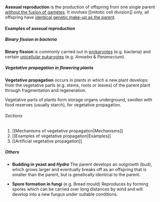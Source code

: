 **Asexual reproduction** is the production of offspring from one single parent <u>without the fusion of gametes</u>. It involves [[mitotic cell division]] only, all offspring have <u>identical genetic make-up as the parent</u>.

#### Examples of asexual reproduction
##### Binary fission in bacteria
**Binary fission** is commonly carried out in <u>prokaryotes</u> (e.g. bacteria) and certain <u>unicellular eukaryotes</u> (e.g. *Amoeba* & *Paramecium*).

##### Vegetative propagation in flowering plants
**Vegetative propagation** occurs in plants in which a new plant develops from the vegetative parts (e.g. stems, roots or leaves) of the parent plant through fragmentation and regeneration.

Vegetative parts of plants form storage organs underground, swollen with food reserves (usually starch), for vegetative propagation.

###### Sections
1. [[Mechanisms of vegetative propagation|Mechanisms]]
2. [[Examples of vegetative propagation|Examples]]
3. [[Artificial vegetative propagation]]

##### Others
- **Budding in yeast and *Hydra***
  The parent develops an outgrowth (bud), which grows larger and eventually breaks off as an offspring that is smaller than the parent, but is genetically identical to the parent.

- **Spore formation in fungi** (e.g. Bread mould)
  Reproduces by forming spores which can be carried over long distances by wind and will develop into a new fungus under suitable conditions.
